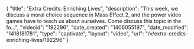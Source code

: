 {
    "title": "Extra Credits: Enriching Lives",
    "description": "This week, we discuss a moral choice sequence in Mass Effect 2, and the power video games have to teach us about ourselves. Come discuss this topic in the fo...",
    "videoid": "192296",
    "date_created": "1406055197",
    "date_modified": "1418181781",
    "type": "captivate",
    "layout": "video",
    "url": "\/v\/extra-credits-enriching-lives\/192296"
}
